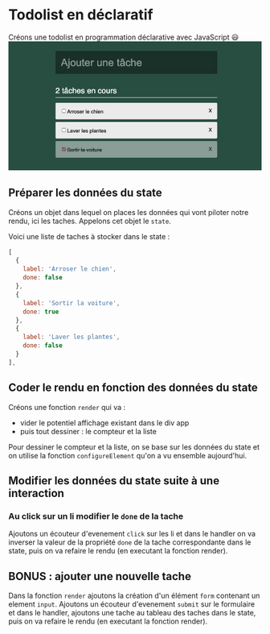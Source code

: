 # Todolist en déclaratif

Créons une todolist en programmation déclarative avec JavaScript 😃 
![todolist](resultat.png)

## Préparer les données du state

Créons un objet dans lequel on places les données qui vont piloter notre rendu, ici les taches. Appelons cet objet le `state`.

Voici une liste de taches à stocker dans le state : 
```js
[
  {
    label: 'Arroser le chien',
    done: false
  },
  {
    label: 'Sortir la voiture',
    done: true
  },
  {
    label: 'Laver les plantes',
    done: false
  }
],
```

## Coder le rendu en fonction des données du state

Créons une fonction `render` qui va : 
- vider le potentiel affichage existant dans le div app
- puis tout dessiner : le compteur et la liste

Pour dessiner le compteur et la liste, on se base sur les données du state et on utilise la fonction `configureElement` qu'on a vu ensemble aujourd'hui.

## Modifier les données du state suite à une interaction

### Au click sur un li modifier le `done` de la tache

Ajoutons un écouteur d'evenement `click` sur les li et dans le handler on va inverser la valeur de la propriété `done` de la tache correspondante dans le state, puis on va refaire le rendu (en executant la fonction render).

## BONUS : ajouter une nouvelle tache

Dans la fonction `render` ajoutons la création d'un élément `form` contenant un element `input`.
Ajoutons un écouteur d'evenement `submit` sur le formulaire et dans le handler, ajoutons une tache au tableau des taches dans le state, puis on va refaire le rendu (en executant la fonction render).